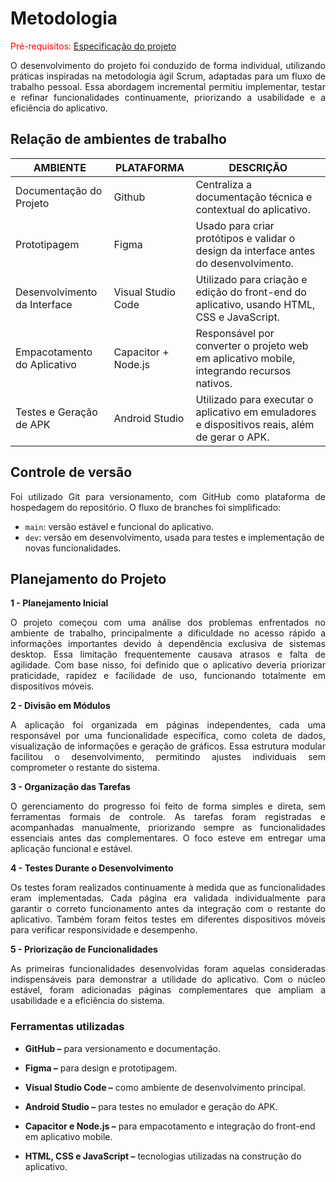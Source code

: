 # Metodologia

<span style="color:red">Pré-requisitos: <a href="02-Especificacao.md"> Especificação do projeto</a></span>
<p align="justify">O desenvolvimento do projeto foi conduzido de forma individual, utilizando práticas inspiradas na metodologia ágil Scrum, adaptadas para um fluxo de trabalho pessoal. Essa abordagem incremental permitiu implementar, testar e refinar funcionalidades continuamente, priorizando a usabilidade e a eficiência do aplicativo.</p>

## Relação de ambientes de trabalho

|          AMBIENTE           |     PLATAFORMA      |                                         DESCRIÇÃO                                             |
|-----------------------------|---------------------|-----------------------------------------------------------------------------------------------|
|Documentação do Projeto      | Github              | Centraliza a documentação técnica e contextual do aplicativo.                                 |
|Prototipagem                 | Figma               | Usado para criar protótipos e validar o design da interface antes do desenvolvimento.         |
|Desenvolvimento da Interface | Visual Studio Code  | Utilizado para criação e edição do front-end do aplicativo, usando HTML, CSS e JavaScript.    |
|Empacotamento do Aplicativo  | Capacitor + Node.js | Responsável por converter o projeto web em aplicativo mobile, integrando recursos nativos.    |
|Testes e Geração de APK      | Android Studio      | Utilizado para executar o aplicativo em emuladores e dispositivos reais, além de gerar o APK. |

## Controle de versão

<p align="justify">Foi utilizado Git para versionamento, com GitHub como plataforma de hospedagem do repositório. O fluxo de branches foi simplificado:</p>

- `main`: versão estável e funcional do aplicativo.
- `dev`: versão em desenvolvimento, usada para testes e implementação de novas funcionalidades.

## Planejamento do Projeto

**1 - Planejamento Inicial**
<p align="justify">O projeto começou com uma análise dos problemas enfrentados no ambiente de trabalho, principalmente a dificuldade no acesso rápido a informações importantes devido à dependência exclusiva de sistemas desktop. Essa limitação frequentemente causava atrasos e falta de agilidade. Com base nisso, foi definido que o aplicativo deveria priorizar praticidade, rapidez e facilidade de uso, funcionando totalmente em dispositivos móveis.</p>

**2 - Divisão em Módulos**
<p align="justify">A aplicação foi organizada em páginas independentes, cada uma responsável por uma funcionalidade específica, como coleta de dados, visualização de informações e geração de gráficos. Essa estrutura modular facilitou o desenvolvimento, permitindo ajustes individuais sem comprometer o restante do sistema.</p>

**3 - Organização das Tarefas**
<p align="justify">O gerenciamento do progresso foi feito de forma simples e direta, sem ferramentas formais de controle. As tarefas foram registradas e acompanhadas manualmente, priorizando sempre as funcionalidades essenciais antes das complementares. O foco esteve em entregar uma aplicação funcional e estável.</p>

**4 - Testes Durante o Desenvolvimento**
<p align="justify">Os testes foram realizados continuamente à medida que as funcionalidades eram implementadas. Cada página era validada individualmente para garantir o correto funcionamento antes da integração com o restante do aplicativo. Também foram feitos testes em diferentes dispositivos móveis para verificar responsividade e desempenho.</p>

**5 - Priorização de Funcionalidades**
<p align="justify">As primeiras funcionalidades desenvolvidas foram aquelas consideradas indispensáveis para demonstrar a utilidade do aplicativo. Com o núcleo estável, foram adicionadas páginas complementares que ampliam a usabilidade e a eficiência do sistema.</p>

### Ferramentas utilizadas

- **GitHub –** para versionamento e documentação.

- **Figma –** para design e prototipagem.
 
- **Visual Studio Code –** como ambiente de desenvolvimento principal.

- **Android Studio –** para testes no emulador e geração do APK.

- **Capacitor e Node.js –** para empacotamento e integração do front-end em aplicativo mobile.

- **HTML, CSS e JavaScript –** tecnologias utilizadas na construção do aplicativo.









